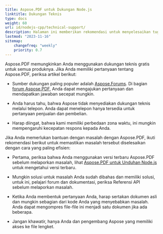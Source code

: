 ```yaml
---
title: Aspose.PDF untuk Dukungan Node.js
linktitle: Dukungan Teknis
type: docs
weight: 60
url: id/nodejs-cpp/technical-support/
description: Halaman ini memberikan rekomendasi untuk menyelesaikan tugas Anda dengan cepat dan berkualitas menggunakan Aspose.PDF untuk Node.js.
lastmod: "2023-11-16"
sitemap:
    changefreq: "weekly"
    priority: 0.7
---
```


Aspose.PDF memungkinkan Anda menggunakan dukungan teknis gratis untuk semua produknya. Jika Anda memiliki pertanyaan tentang Aspose.PDF, periksa artikel berikut:

- Sumber dukungan paling populer adalah [Aspose.Forums](https://forum.aspose.com/). Di bagian [forum Aspose.PDF](https://forum.aspose.com/c/pdf/10), Anda dapat mengajukan pertanyaan dan mendapatkan jawaban secepat mungkin.

- Anda harus tahu, bahwa Aspose tidak menyediakan dukungan teknis melalui telepon. Anda dapat menelepon hanya tersedia untuk pertanyaan penjualan dan pembelian.

- Harap diingat, bahwa kami memiliki perbedaan zona waktu, ini mungkin mempengaruhi kecepatan respons kepada Anda.

Jika Anda memerlukan bantuan dengan masalah dengan Aspose.PDF, ikuti rekomendasi berikut untuk memastikan masalah tersebut diselesaikan dengan cara yang paling efisien:

- Pertama, periksa bahwa Anda menggunakan versi terbaru Aspose.PDF sebelum melaporkan masalah, lihat [Aspose.PDF untuk Unduhan Node.js]() untuk mengetahui versi terbaru.

- Mungkin solusi untuk masalah Anda sudah dibahas dan memiliki solusi, untuk ini, pelajari forum dan dokumentasi, periksa Referensi API sebelum melaporkan masalah.

- Ketika Anda membentuk pertanyaan Anda, harap sertakan dokumen asli dan mungkin sebagian dari kode Anda yang menyebabkan masalah. Anda dapat mengompres file-file ini menjadi satu dokumen jika ada beberapa.

- Jangan khawatir, hanya Anda dan pengembang Aspose yang memiliki akses ke file lengket.